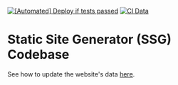[![[Automated] Deploy if tests passed](https://github.com/LostMa-ERC/lostma-erc.github.io/actions/workflows/deploy.yml/badge.svg)](https://github.com/LostMa-ERC/lostma-erc.github.io/actions/workflows/deploy.yml) [![CI Data](https://github.com/LostMa-ERC/lostma-erc.github.io/actions/workflows/data-ci.yml/badge.svg)](https://github.com/LostMa-ERC/lostma-erc.github.io/actions/workflows/data-ci.yml)

# Static Site Generator (SSG) Codebase

See how to update the website's data [here](docs/data.md).